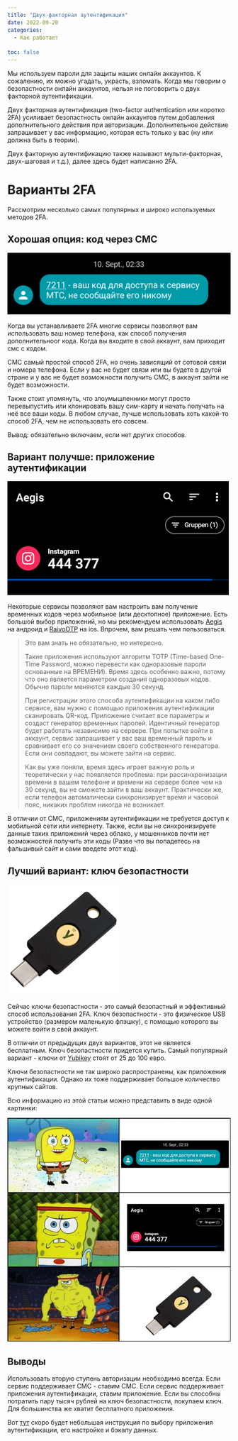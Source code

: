 ```yaml
---
title: "Двух-факторная аутентификация"
date: 2022-09-20
categories:
  - Как работает

toc: false
---
```


Мы используем пароли для защиты наших онлайн аккаунтов. К сожалению, их можно угадать, украсть, взломать. Когда мы говорим о безопастности онлайн аккаунтов, нельзя не поговорить о двух факторной аутентификации.

Двух факторная аутентификация (two-factor authentication или коротко 2FA) усиливает безопастность онлайн аккаунтов путем добавления дополнительного действия при авторизации. Дополнительное действие запрашивает у вас информацию, которая есть только у вас (ну или должна быть в теории).

Двух факторную аутентификацию также называют мульти-факторная, двух-шаговая и т.д.), далее здесь будет написанно 2FA.

# Варианты 2FA

Рассмотрим несколько самых популярных и широко используемых методов 2FA.

## Хорошая опция: код через СМС

![](/assets/images/2fa/sms.png)

Когда вы устанавливаете 2FA многие сервисы позволяют вам использовать ваш номер телефона, как способ получения дополнительноог кода. Когда вы входите в свой аккаунт, вам приходит смс с кодом.

СМС самый простой способ 2FA, но очень зависящий от сотовой связи и номера телефона. Если у вас не будет связи или вы будете в другой стране и у вас не будет возможности получить СМС, в аккаунт зайти не будет возможности.

Также стоит упомянуть, что злоумышленники могут просто перевыпустить или клонировать вашу сим-карту и начать получать на неё все ваши коды. В любом случае, лучше использовать хоть какой-то способ 2FA, чем не использовать его совсем. 

Вывод: обязательно включаем, если нет других способов. 

## Вариант получше: приложение аутентификации

![](/assets/images/2fa/aegis.png)

Некоторые сервисы позволяют вам настроить вам получение временных кодов через мобильное (или десктопное) приложение. Есть большой выбор приложений, но мы рекомендуем использовать [Aegis]() на андроид и [RaivoOTP]() на ios. Впрочем, вам решать чем пользоваться. 

> Это вам знать не обязательно, но интересно.
> 
> Такие приложения используют алгоритм TOTP (Time-based One-Time Password, можно перевести как одноразовые пароли основанные на ВРЕМЕНИ). Время здесь особенно важно, потому что оно является параметром создания одноразовых кодов. Обычно пароли меняются каждые 30 секунд.
> 
> При регистрации этого способа аутентификации на каком либо сервисе, вам нужно с помощью приложения аутентификации сканировать QR-код. Приложение считает все параметры и создаст генератор временных паролей. Идентичный генератор будет работать независимо на сервере. При попытке войти в аккаунт, сервис запрашивает у вас ваш временный пароль и сравнивает его со значением своего собственного генератора. Если они совпадают, вы можете зайти на сервис.
> 
> Как вы уже поняли, время здесь играет важную роль и теоретически у нас появляется проблема: при рассинхронизации времени в вашем телефоне и времени на сервере более чем на 30 секунд, вы не сможете зайти в ваш аккаунт. Практически же, если телефон автоматически синхронизирует время и часовой пояс, никаких проблем никогда не возникает. 

В отличии от СМС, приложениям аутентификации не требуется доступ к мобильной сети или интернету. Также, если вы не синхронизируете данные таких приложений через облако, у мошенников почти нет возможностей получить эти коды (Разве что вы попадетесь на фальшивый сайт и сами введете этот код). 

## Лучший вариант: ключ безопастности

![](/assets/images/2fa/Yubikey.png)

Сейчас ключи безопастности - это самый безопастный и эффективный способ использования 2FA. Ключ безопастности - это физическое USB устройство (размером маленькую флэшку), с помощью которого вы можете войти в свой аккаунт.

В отличии от предыдущих двух вариантов, этот не является бесплатным. Ключ безопастности придется купить. Самый популярный вариант - ключи от [Yubikey](https://yubikey.me/ru/) стоят от 25 до 100 евро. 

Ключи безопастности не так широко распространены, как приложения аутентификации. Однако их тоже поддерживает большое количество крупных сайтов. 

Всю информацию из этой статьи можно представить в виде одной картинки:

![](/assets/images/2fa/2fa-mem.png)



## Выводы

Использовать вторую ступень авторизации необходимо всегда. Если сервис поддерживает СМС - ставим СМС. Если сервис поддерживает приложения аутентификации, ставим приложение. Если вы способны потратить пару тысяч рублей на ключ безопастности, покупаем ключ. Для большинства же хватит бесплатного приложения.

Вот [тут]() скоро будет небольшая инструкция по выбору приложения аутентификации, его настройке и бэкапу данных.


